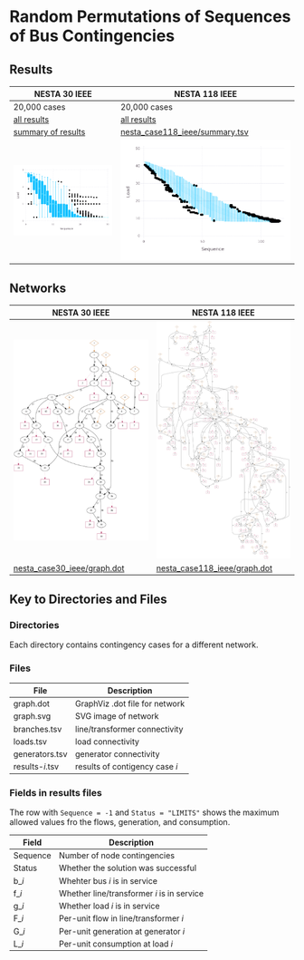 # Random Permutations of Sequences of Bus Contingencies


## Results

| NESTA 30 IEEE                                                                                               | NESTA 118 IEEE                                                                                               |
|-------------------------------------------------------------------------------------------------------------|--------------------------------------------------------------------------------------------------------------|
|  20,000 cases                                                                                               | 20,000 cases                                                                                                 |
|  [all results](https://nrel-demos.s3-us-west-2.amazonaws.com/tda-ps/study-02/nesta_case30_ieee/results.zip) |  [all results](https://nrel-demos.s3-us-west-2.amazonaws.com/tda-ps/study-02/nesta_case118_ieee/results.zip) |
|  [summary of results](nesta_case30_ieee/summary.tsv)                                                        |  [nesta_case118_ieee/summary.tsv](nesta_case118_ieee/summary.tsv)                                            |
| ![nesta_case30_ieee/summary.png](nesta_case30_ieee/summary.png)                                             | ![nesta_case118_ieee/summary.png](nesta_case118_ieee/summary.png)                                            |


## Networks

| NESTA 30 IEEE                                               | NESTA 118 IEEE                                                |
|-------------------------------------------------------------|---------------------------------------------------------------|
| ![nesta_case30_ieee/graph.svg](nesta_case30_ieee/graph.svg) | ![nesta_case118_ieee/graph.svg](nesta_case118_ieee/graph.svg) |
|  [nesta_case30_ieee/graph.dot](nesta_case30_ieee/graph.dot) |  [nesta_case118_ieee/graph.dot](nesta_case118_ieee/graph.dot) |


## Key to Directories and Files


### Directories

Each directory contains contingency cases for a different network.


### Files

| File             | Description                    |
|------------------|--------------------------------|
| graph.dot        | GraphViz .dot file for network |
| graph.svg        | SVG image of network           |
| branches.tsv     | line/transformer connectivity  |
| loads.tsv        | load connectivity              |
| generators.tsv   | generator connectivity         |
| results-*i*.tsv  | results of contigency case *i* |


### Fields in results files

The row with `Sequence = -1` and `Status = "LIMITS"` shows the maximum allowed values fro the flows, generation, and consumption.

| Field    | Description                                |
|----------|--------------------------------------------|
| Sequence | Number of node contingencies               |
| Status   | Whether the solution was successful        |
| b\_*i*   | Whehter bus *i* is in service              |
| f\_*i*   | Whether line/transformer *i* is in service |
| g\_*i*   | Whether load *i* is in service             |
| F\_*i*   | Per-unit flow in line/transformer *i*      |
| G\_*i*   | Per-unit generation at generator *i*       |
| L\_*i*   | Per-unit consumption at load *i*           |
